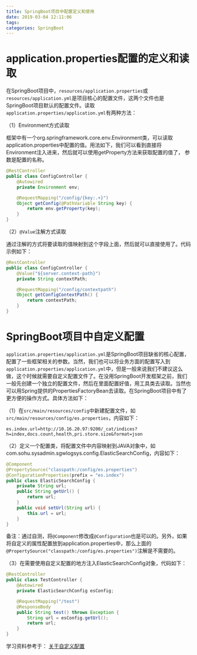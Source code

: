 ```yaml
---
title: SpringBoot项目中配置定义和使用
date: 2019-03-04 12:11:06
tags:
categories: SpringBoot
---
```


# application.properties配置的定义和读取

在SpringBoot项目中，`resources/application.properties`或`resources/application.yml`是项目核心的配置文件，这两个文件也是SpringBoot项目默认的配置文件。读取`application.properties/application.yml`有两种方法：

（1）Environment方式读取

框架中有一个org.springframework.core.env.Environment类，可以读取application.properties中配置的值。用法如下，我们可以看到直接将Environment注入进来，然后就可以使用getProperty方法来获取配置的值了， 参数是配置的名称。

```java
@RestController
public class ConfigController {
    @Autowired
    private Environment env;

    @RequestMapping("/config/{key:.+}")
    Object getConfig(@PathVariable String key) {
        return env.getProperty(key);
    }
}
```

（2）`@Value`注解方式读取

通过注解的方式将要读取的值映射到这个字段上面，然后就可以直接使用了。代码示例如下：

```java
@RestController
public class ConfigController {
    @Value("${server.context-path}")
    private String contextPath;

    @RequestMapping("/config/contextpath")
    Object getConfigContextPath() {
        return contextPath;
    }
}
```

# SpringBoot项目中自定义配置

`application.properties/application.yml`是SpringBoot项目缺省的核心配置，配置了一些框架相关的参数。当然，我们也可以将业务方面的配置写入到`application.properties/application.yml`中，但是一般来说我们不建议这么做，这个时候就需要自定义配置文件了。在没用SpringBoot开发框架之前，我们一般先创建一个独立的配置文件，然后在里面配置好值，用工具类去读取。当然也可以用Spring提供的PropertiesFactoryBean去读取。在SpringBoot项目中有了更方便的操作方式。具体方法如下：

（1）在`src/main/resources/config`中新建配置文件，如`src/main/resources/config/es.properties`，内容如下：

    es.index.url=http://10.16.20.97:9200/_cat/indices?h=index,docs.count,health,pri.store.size&format=json

（2）定义一个配置类，将配置文件中内容映射到JAVA对象中，如com.sohu.sysadmin.sgwlogsys.config.ElasticSearchConfig，内容如下：

```java
@Component
@PropertySource("classpath:/config/es.properties")
@ConfigurationProperties(prefix = "es.index")
public class ElasticSearchConfig {
    private String url;
    public String getUrl() {
        return url;
    }
    public void setUrl(String url) {
        this.url = url;
    }
}
```

备注：通过自测，将`@Component`修改成`@Configuration`也是可以的。另外，如果将自定义的属性配置放到application.properties中，那么上面的`@PropertySource("classpath:/config/es.properties")`注解是不需要的。

（3）在需要使用自定义配置的地方注入ElasticSearchConfig对象，代码如下：

```java
@RestController
public class TestController {
    @Autowired
    private ElasticSearchConfig esConfig;

    @RequestMapping("/test")
    @ResponseBody
    public String test() throws Exception {
        String url = esConfig.getUrl();
        return url;
    }
}
```

学习资料参考于：
[关于自定义配置](https://surpass-wei.github.io/2017/02/24/spring-boot1.5%E4%BB%A5%E4%B8%8A%E7%89%88%E6%9C%AC@ConfigurationProperties%E5%8F%96%E6%B6%88location%E6%B3%A8%E8%A7%A3%E5%90%8E%E7%9A%84%E6%9B%BF%E4%BB%A3%E6%96%B9%E6%A1%88/)
